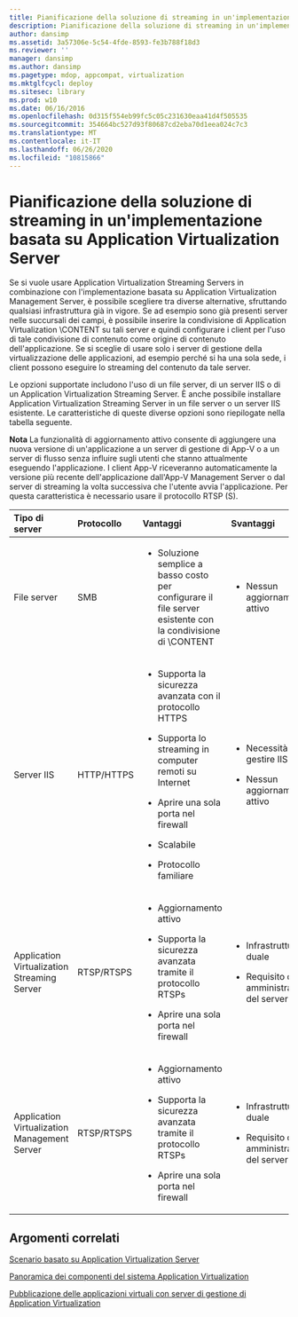 ```yaml
---
title: Pianificazione della soluzione di streaming in un'implementazione basata su Application Virtualization Server
description: Pianificazione della soluzione di streaming in un'implementazione basata su Application Virtualization Server
author: dansimp
ms.assetid: 3a57306e-5c54-4fde-8593-fe3b788f18d3
ms.reviewer: ''
manager: dansimp
ms.author: dansimp
ms.pagetype: mdop, appcompat, virtualization
ms.mktglfcycl: deploy
ms.sitesec: library
ms.prod: w10
ms.date: 06/16/2016
ms.openlocfilehash: 0d315f554eb99fc5c05c231630eaa41d4f505535
ms.sourcegitcommit: 354664bc527d93f80687cd2eba70d1eea024c7c3
ms.translationtype: MT
ms.contentlocale: it-IT
ms.lasthandoff: 06/26/2020
ms.locfileid: "10815866"
---
```

# Pianificazione della soluzione di streaming in un'implementazione basata su Application Virtualization Server


Se si vuole usare Application Virtualization Streaming Servers in combinazione con l'implementazione basata su Application Virtualization Management Server, è possibile scegliere tra diverse alternative, sfruttando qualsiasi infrastruttura già in vigore. Se ad esempio sono già presenti server nelle succursali dei campi, è possibile inserire la condivisione di Application Virtualization \\CONTENT su tali server e quindi configurare i client per l'uso di tale condivisione di contenuto come origine di contenuto dell'applicazione. Se si sceglie di usare solo i server di gestione della virtualizzazione delle applicazioni, ad esempio perché si ha una sola sede, i client possono eseguire lo streaming del contenuto da tale server.

Le opzioni supportate includono l'uso di un file server, di un server IIS o di un Application Virtualization Streaming Server. È anche possibile installare Application Virtualization Streaming Server in un file server o un server IIS esistente. Le caratteristiche di queste diverse opzioni sono riepilogate nella tabella seguente.

**Nota**  La funzionalità di aggiornamento attivo consente di aggiungere una nuova versione di un'applicazione a un server di gestione di App-V o a un server di flusso senza influire sugli utenti che stanno attualmente eseguendo l'applicazione. I client App-V riceveranno automaticamente la versione più recente dell'applicazione dall'App-V Management Server o dal server di streaming la volta successiva che l'utente avvia l'applicazione. Per questa caratteristica è necessario usare il protocollo RTSP (S).

 

<table>
<colgroup>
<col width="20%" />
<col width="20%" />
<col width="20%" />
<col width="20%" />
<col width="20%" />
</colgroup>
<thead>
<tr class="header">
<th align="left">Tipo di server</th>
<th align="left">Protocollo</th>
<th align="left">Vantaggi</th>
<th align="left">Svantaggi</th>
<th align="left">Collegamenti</th>
</tr>
</thead>
<tbody>
<tr class="odd">
<td align="left"><p>File server</p></td>
<td align="left"><p>SMB</p></td>
<td align="left"><ul>
<li><p>Soluzione semplice a basso costo per configurare il file server esistente con la condivisione di \CONTENT</p></li>
</ul></td>
<td align="left"><ul>
<li><p>Nessun aggiornamento attivo</p></li>
</ul></td>
<td align="left"><p><a href="how-to-configure-the-file-server.md" data-raw-source="[How to Configure the File Server](how-to-configure-the-file-server.md)">Come configurare il file server</a></p></td>
</tr>
<tr class="even">
<td align="left"><p>Server IIS</p></td>
<td align="left"><p>HTTP/HTTPS</p></td>
<td align="left"><ul>
<li><p>Supporta la sicurezza avanzata con il protocollo HTTPS</p></li>
<li><p>Supporta lo streaming in computer remoti su Internet</p></li>
<li><p>Aprire una sola porta nel firewall</p></li>
<li><p>Scalabile</p></li>
<li><p>Protocollo familiare</p></li>
</ul></td>
<td align="left"><ul>
<li><p>Necessità di gestire IIS</p></li>
<li><p>Nessun aggiornamento attivo</p></li>
</ul></td>
<td align="left"><p><a href="how-to-configure-the-server-for-iis.md" data-raw-source="[How to Configure the Server for IIS](how-to-configure-the-server-for-iis.md)">Come configurare il server per IIS</a></p></td>
</tr>
<tr class="odd">
<td align="left"><p>Application Virtualization Streaming Server</p></td>
<td align="left"><p>RTSP/RTSPS</p></td>
<td align="left"><ul>
<li><p>Aggiornamento attivo</p></li>
<li><p>Supporta la sicurezza avanzata tramite il protocollo RTSPs</p></li>
<li><p>Aprire una sola porta nel firewall</p></li>
</ul></td>
<td align="left"><ul>
<li><p>Infrastruttura duale</p></li>
<li><p>Requisito di amministrazione del server</p></li>
</ul></td>
<td align="left"><p><a href="how-to-configure-the-application-virtualization-streaming-servers.md" data-raw-source="[How to Configure the Application Virtualization Streaming Servers](how-to-configure-the-application-virtualization-streaming-servers.md)">Come configurare Application Virtualization Streaming Server</a></p></td>
</tr>
<tr class="even">
<td align="left"><p>Application Virtualization Management Server</p></td>
<td align="left"><p>RTSP/RTSPS</p></td>
<td align="left"><ul>
<li><p>Aggiornamento attivo</p></li>
<li><p>Supporta la sicurezza avanzata tramite il protocollo RTSPs</p></li>
<li><p>Aprire una sola porta nel firewall</p></li>
</ul></td>
<td align="left"><ul>
<li><p>Infrastruttura duale</p></li>
<li><p>Requisito di amministrazione del server</p></li>
</ul></td>
<td align="left"><p><a href="how-to-configure-the-application-virtualization-management-servers.md" data-raw-source="[How to Configure the Application Virtualization Management Servers](how-to-configure-the-application-virtualization-management-servers.md)">Come configurare i server di gestione di Application Virtualization</a></p></td>
</tr>
</tbody>
</table>

 

## Argomenti correlati


[Scenario basato su Application Virtualization Server](application-virtualization-server-based-scenario.md)

[Panoramica dei componenti del sistema Application Virtualization](overview-of-the-application-virtualization-system-components.md)

[Pubblicazione delle applicazioni virtuali con server di gestione di Application Virtualization](publishing-virtual-applications-using-application-virtualization-management-servers.md)

 

 





